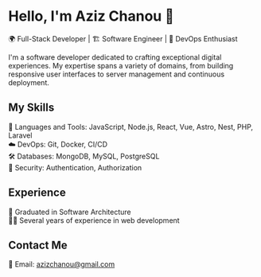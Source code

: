 # Hello, I'm Aziz Chanou 👋

🌍 Full-Stack Developer | 🏗️ Software Engineer | 🚀 DevOps Enthusiast

I'm a software developer dedicated to crafting exceptional digital experiences. My expertise spans a variety of domains, from building responsive user interfaces to server management and continuous deployment.

## My Skills

🔧 Languages and Tools: JavaScript, Node.js, React, Vue, Astro, Nest, PHP, Laravel  
☁️ DevOps: Git, Docker, CI/CD  
🛠️ Databases: MongoDB, MySQL, PostgreSQL  
🔑 Security: Authentication, Authorization  

## Experience

🏢 Graduated in Software Architecture  
👨‍💻 Several years of experience in web development  

<!--
## My Projects

📁 [Portfolio](https://azizch.vercel.app) - Portfolio  
-->
## Contact Me

📧 Email: azizchanou@gmail.com  

